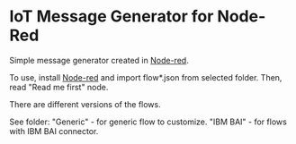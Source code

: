 # IoT Message Generator for Node-Red
Simple message generator created in [Node-red](https://nodered.org/ "Node-red").

To use, install [Node-red](https://nodered.org/ "Node-red") and import flow*.json from selected folder. Then, read "Read me first" node.

There are different versions of the flows. 

See folder:
"Generic" -  for generic flow to customize.
"IBM BAI" - for flows with IBM BAI connector.
